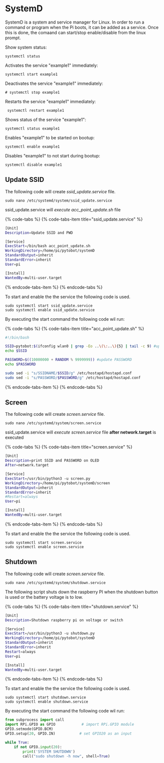 # SystemD

SystemD is a system and service manager for Linux. In order to run a command or program  when the Pi boots, it can be added as a service. Once this is done, the comaand can start/stop enable/disable from the linux prompt.

Show system status: 

```text
systemctl status
```

Activates the service "example1" immediately: 

```text
systemctl start example1
```

Deactivates the service "example1" immediately: 

```text
# systemctl stop example1
```

Restarts the service "example1" immediately: 

```text
 systemctl restart example1
```

Shows status of the service "example1": 

```text
systemctl status example1
```

Enables "example1" to be started on bootup: 

```text
systemctl enable example1
```

Disables "example1" to not start during bootup: 

```text
systemctl disable example1
```

## Update SSID

The following code will create _ssid\_update.service_ file.

```text
sudo nano /etc/systemd/system/ssid_update.service
```

ssid\_update.service will _execute acc\_point\_update.sh_ file

{% code-tabs %}
{% code-tabs-item title="ssid\_update.service" %}
```bash
[Unit]
Description=Update SSID and PWD

[Service]
ExecStart=/bin/bash acc_point_update.sh
WorkingDirectory=/home/pi/pytobot/systemD
StandardOutput=inherit
StandardError=inherit
User=pi

[Install]
WantedBy=multi-user.target
```
{% endcode-tabs-item %}
{% endcode-tabs %}

To start and enable the the service the following code is used.

```text
sudo systemctl start ssid_update.service
sudo systemctl enable ssid_update.service
```

By executing the start command the following code wil run:

{% code-tabs %}
{% code-tabs-item title="acc\_point\_update.sh" %}
```bash
#!/bin/bash

SSID=pytobot:$(ifconfig wlan0 | grep -Eo ..\(\:..\){5} | tail -c 9) #update SSID 
echo $SSID

PASSWORD=$((10000000 + RANDOM % 9999999)) #update PASSWORD
echo $PASSWORD

sudo sed -i "s/SSIDNAME/$SSID/g" /etc/hostapd/hostapd.conf
sudo sed -i "s/PASSWORD/$PASSWORD/g" /etc/hostapd/hostapd.conf

```
{% endcode-tabs-item %}
{% endcode-tabs %}

## Screen

The following code will create _screen.service_ file.

```text
sudo nano /etc/systemd/system/screen.service
```

ssid\_update.service will _execute screen.service_ file **after network.target** is executed

{% code-tabs %}
{% code-tabs-item title="screen.service" %}
```bash
[Unit]
Description=print SSID and PASSWORD on OLED 
After=network.target

[Service]
ExecStart=/usr/bin/python3 -u screen.py
WorkingDirectory=/home/pi/pytobot/systemD/screen
StandardOutput=inherit
StandardError=inherit
#Restart=always
User=pi

[Install]
WantedBy=multi-user.target
```
{% endcode-tabs-item %}
{% endcode-tabs %}

To start and enable the the service the following code is used.

```text
sudo systemctl start screen.service
sudo systemctl enable screen.service
```

## Shutdown

The following code will create _screen.service_ file.

```text
sudo nano /etc/systemd/system/shutdown.service
```

The following script shuts down the raspberry PI when the shutdown button is used or the battery voltage is to low. 

{% code-tabs %}
{% code-tabs-item title="shutdown.service" %}
```bash
[Unit]
Description=Shutdown raspberry pi on voltage or switch 

[Service]
ExecStart=/usr/bin/python3 -u shutdown.py
WorkingDirectory=/home/pi/pytobot/systemD
StandardOutput=inherit
StandardError=inherit
Restart=always
User=pi

[Install]
WantedBy=multi-user.target
```
{% endcode-tabs-item %}
{% endcode-tabs %}

To start and enable the the service the following code is used.

```text
sudo systemctl start shutdown.service
sudo systemctl enable shutdown.service
```

By executing the start command the following code wil run:

```python
from subprocess import call
import RPi.GPIO as GPIO            # import RPi.GPIO module
GPIO.setmode(GPIO.BCM)
GPIO.setup(20, GPIO.IN)           # set GPIO20 as an input

while True:
    if not GPIO.input(20):
        print('SYSTEM SHUTDOWN')
        call("sudo shutdown -h now", shell=True)
```

